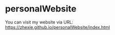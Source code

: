 # personalWebsite
 
You can visit my website via URL: https://zhexie.github.io/personalWebsite/index.html
